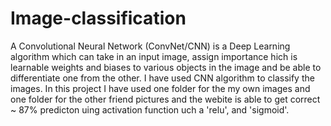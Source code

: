 # Image-classification
A Convolutional Neural Network (ConvNet/CNN) is a Deep Learning algorithm which can take in an input image, assign importance hich is learnable weights and biases to various objects in the image and be able to differentiate one from the other.
I have used CNN algorithm to classify the images. In this project I have used one folder for the my own images and one folder for the other friend pictures and the webite is able to get correct ~ 87% predicton uing activation function uch a 'relu', and 'sigmoid'. 
